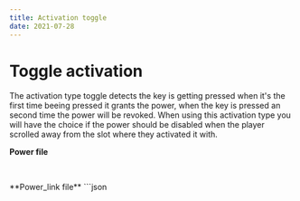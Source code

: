 ```yaml
---
title: Activation toggle
date: 2021-07-28
---
```


# Toggle activation
The activation type toggle detects the key is getting pressed when it's the first time beeing pressed it grants the power, when the key is pressed an second time the power will be revoked.
When using this activation type you will have the choice if the power should be disabled when the player scrolled away from the slot where they activated it with.

**Power file**
```json

```
<br />
**Power_link file**
```json

```
